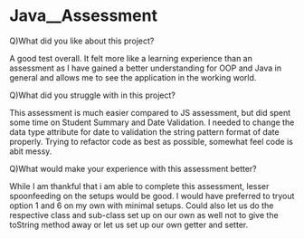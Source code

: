 # Java__Assessment

Q)What did you like about this project?

A good test overall. It felt more like a learning experience than an assessment as I have gained a better understanding for OOP and Java in general and allows me to see the application in the working world. 


Q)What did you struggle with in this project?

This assessment is much easier compared to JS assessment, but did spent some time on Student Summary and Date Validation. I needed to change the data type attribute for date to validation the string pattern format of date properly. 
Trying to refactor code as best as possible, somewhat feel code is abit messy.


Q)What would make your experience with this assessment better?

While I am thankful that i am able to complete this assessment, lesser spoonfeeding on the setups would be good. I would have preferred to tryout option 1 and 6 on my own with minimal setups. Could also let us do the respective class and sub-class set up on our own as well not to give the toString method away or let us set up our own getter and setter.


